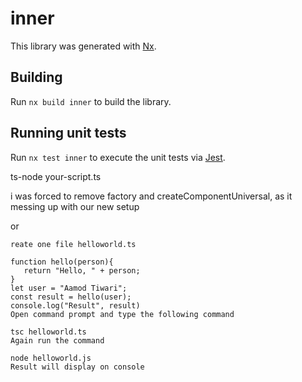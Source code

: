 # inner

This library was generated with [Nx](https://nx.dev).

## Building

Run `nx build inner` to build the library.

## Running unit tests

Run `nx test inner` to execute the unit tests via [Jest](https://jestjs.io).


ts-node your-script.ts


i was forced to remove factory and createComponentUniversal, as it messing up with our new setup

or 

```
reate one file helloworld.ts

function hello(person){
   return "Hello, " + person;
}
let user = "Aamod Tiwari";
const result = hello(user);
console.log("Result", result)
Open command prompt and type the following command

tsc helloworld.ts
Again run the command

node helloworld.js
Result will display on console
```
